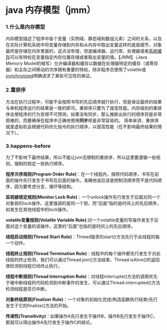 # 		java 内存模型（jmm）	
### 1.什么是内存模型

​	 内存模型描述了程序中各个变量（实例域、静态域和数组元素）之间的关系，以及在实际计算机系统中将变量存储到内存和从内存中取出变量这样的底层细节，对象最终是存储在内存里面的，这点没有错，但是编译器、运行库、处理器或者[系统缓存](https://baike.baidu.com/item/%E7%B3%BB%E7%BB%9F%E7%BC%93%E5%AD%98/103044)可以有特权在变量指定内存位置存储或者取出变量的值。【JMM】（Java Memory Model的缩写）允许编译器和缓存以数据在处理器特定的缓存（或寄存器）和主存之间移动的次序拥有重要的特权，除非程序员使用了volatile或[synchronized](https://baike.baidu.com/item/synchronized/8483356)明确请求了某些可见性的保证。

### 2.重排序

​	方法在执行过程中，可能不会按照书写的先后顺序就行执行，但是保证最终的结果与单机程序运行的结果是一致的即可。重排序只要为了提高性能。
​	内存级别的重排序会使程序的行为变得不可预测，如果没有同步，那么推断出执行的顺序将是非常困难的，而要确保在程序中正确地使用**同步**却是非常容易的。
 	简单来讲，重排序就是虚拟机会根据代码优化指令的执行顺序，以提高性能（在不影响最终结果的情况下）。
### 3.happens-before

​	为了不影响下最终结果，所以不能让jvm无限制的重排序，所以这里要遵循一些规则，强制的规定一些执行顺序。

**程序次序规则(Program Order Rule)**：在一个线程内，按照代码顺序，书写在前面的操作先行发生于书写在后面的操作。准确地说应该是控制流顺序而不是代码顺序，因为要考虑分支、循环等结构。 

**监视器锁定规则(Monitor Lock Rule)**：一个unlock操作先行发生于后面对同一个对象锁的lock操作。这里强调的是同一个锁，而“后面”指的是时间上的先后顺序，如发生在其他线程中的lock操作。 

**volatile变量规则(Volatile Variable Rule)**:对一个volatile变量的写操作发生于后面对这个变量的读操作，这里的“后面”也指的是时间上的先后顺序。

**线程启动规则(Thread Start Rule)**：Thread独享的start()方法先行于此线程的每一个动作。 

**线程终止规则(Thread Termination Rule)**：线程中的每个操作都先行发生于对此线程的终止检测，我们可以通过Thread.join()方法结束、Thread.isAlive()的返回值检测到线程已经终止执行。 

**线程中断规则(Thread Interruption Rule)**：对线程interrupte()方法的调用优先于被中断线程的代码检测到中断事件的发生，可以通过Thread.interrupted()方法检测线程是否已中断。 

**对象终结原则(Finalizer Rule)**：一个对象的初始化完成(构造函数执行结束)先行发生于它的finalize()方法的开始。 

**传递性(Transitivity)**：如果操作A先行发生于操作B，操作B先行发生于操作C，那就可以得出操作A先行发生于操作C的结论。 
